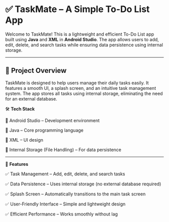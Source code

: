 # ✅ **TaskMate – A Simple To-Do List App**

Welcome to TaskMate! This is a lightweight and efficient To-Do List app built using **Java** and **XML** in **Android Studio**. The app allows users to add, edit, delete, and search tasks while ensuring data persistence using internal storage.
***

## 📌 **Project Overview**

TaskMate is designed to help users manage their daily tasks easily. It features a smooth UI, a splash screen, and an intuitive task management system. The app stores all tasks using internal storage, eliminating the need for an external database.

🛠 **Tech Stack**

🔹 Android Studio – Development environment

🔹 Java – Core programming language

🔹 XML – UI design

🔹 Internal Storage (File Handling) – For data persistence
***

🎯 **Features**

✅ Task Management – Add, edit, delete, and search tasks

✅ Data Persistence – Uses internal storage (no external database required)

✅ Splash Screen – Automatically transitions to the main task screen

✅ User-Friendly Interface – Simple and lightweight design

✅ Efficient Performance – Works smoothly without lag
